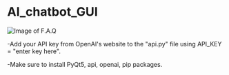# AI_chatbot_GUI

![Image of F.A.Q](https://i.imgur.com/auWJ2f8.png/)

-Add your API key from OpenAI's website to the "api.py" file using API_KEY = "enter key here".

-Make sure to install PyQt5, api, openai, pip packages.